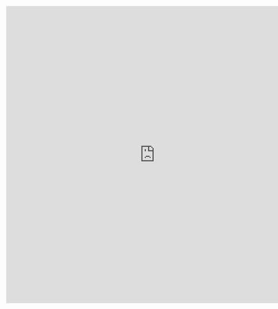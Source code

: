 ---
---

<style>
@import url(http://fonts.googleapis.com/css?family=Yanone+Kaffeesatz:400,700);
/*
body {
  font-family: Yanone Kaffeesatz;
  font-size: 13px;
  margin: 30px auto;
  width: 1280px;
  position: relative;
}
*/
      
</style>

<div>
  <iframe width="800" height="800" frameborder="0" scrolling="no" src="https://plot.ly/~hpsilva/34.embed"></iframe>
</div>
